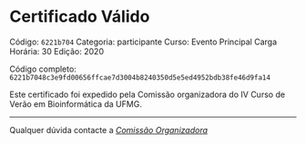 # Certificado Válido

Código: `6221b704`
Categoria: participante
Curso: Evento Principal
Carga Horária: 30
Edição: 2020


Código completo: `6221b7048c3e9fd00656ffcae7d3004b8240350d5e5ed4952bdb38fe46d9fa14`


Este certificado foi expedido pela Comissão organizadora do IV Curso de Verão em Bioinformática da UFMG.

----

Qualquer dúvida contacte a [_Comissão Organizadora_](<mailto:cursobioinfoufmg@gmail.com$subject=[Certificados]>)

